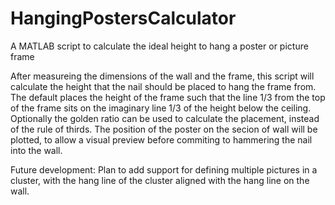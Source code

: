 # HangingPostersCalculator
A MATLAB script to calculate the ideal height to hang a poster or picture frame

After measureing the dimensions of the wall and the frame, this script will calculate the height that the nail should be placed to hang the frame from.
The default places the height of the frame such that the line 1/3 from the top of the frame sits on the imaginary line 1/3 of the height below the ceiling.
Optionally the golden ratio can be used to calculate the placement, instead of the rule of thirds.
The position of the poster on the secion of wall will be plotted, to allow a visual preview before commiting to hammering the nail into the wall.

Future development: Plan to add support for defining multiple pictures in a cluster, with the hang line of the cluster aligned with the hang line on the wall.
